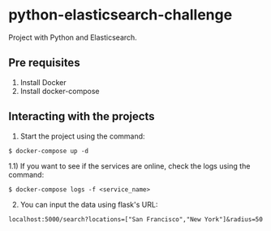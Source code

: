 # python-elasticsearch-challenge
Project with Python and Elasticsearch.

## Pre requisites
1) Install Docker
2) Install docker-compose

## Interacting with the projects
1) Start the project using the command:
```
$ docker-compose up -d
```
  1.1) If you want to see if the services are online, check the logs using the command:
```
$ docker-compose logs -f <service_name>
```
2) You can input the data using flask's URL:
```
localhost:5000/search?locations=["San Francisco","New York"]&radius=50
```